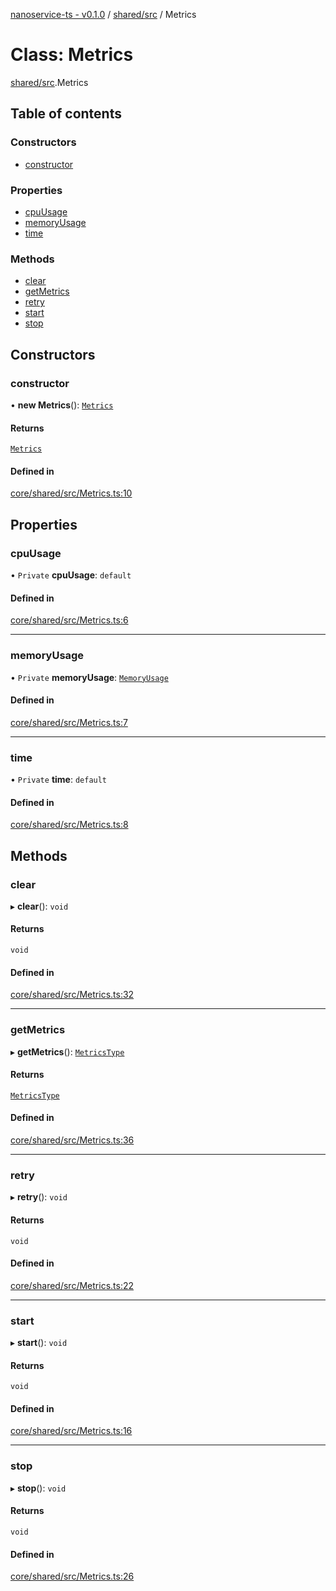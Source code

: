 [nanoservice-ts - v0.1.0](../README.md) / [shared/src](../modules/shared_src.md) / Metrics

# Class: Metrics

[shared/src](../modules/shared_src.md).Metrics

## Table of contents

### Constructors

- [constructor](shared_src.Metrics.md#constructor)

### Properties

- [cpuUsage](shared_src.Metrics.md#cpuusage)
- [memoryUsage](shared_src.Metrics.md#memoryusage)
- [time](shared_src.Metrics.md#time)

### Methods

- [clear](shared_src.Metrics.md#clear)
- [getMetrics](shared_src.Metrics.md#getmetrics)
- [retry](shared_src.Metrics.md#retry)
- [start](shared_src.Metrics.md#start)
- [stop](shared_src.Metrics.md#stop)

## Constructors

### constructor

• **new Metrics**(): [`Metrics`](shared_src.Metrics.md)

#### Returns

[`Metrics`](shared_src.Metrics.md)

#### Defined in

[core/shared/src/Metrics.ts:10](https://github.com/deskree-inc/nanoservice-ts/blob/7f88d40/core/shared/src/Metrics.ts#L10)

## Properties

### cpuUsage

• `Private` **cpuUsage**: `default`

#### Defined in

[core/shared/src/Metrics.ts:6](https://github.com/deskree-inc/nanoservice-ts/blob/7f88d40/core/shared/src/Metrics.ts#L6)

___

### memoryUsage

• `Private` **memoryUsage**: [`MemoryUsage`](shared_src.MemoryUsage.md)

#### Defined in

[core/shared/src/Metrics.ts:7](https://github.com/deskree-inc/nanoservice-ts/blob/7f88d40/core/shared/src/Metrics.ts#L7)

___

### time

• `Private` **time**: `default`

#### Defined in

[core/shared/src/Metrics.ts:8](https://github.com/deskree-inc/nanoservice-ts/blob/7f88d40/core/shared/src/Metrics.ts#L8)

## Methods

### clear

▸ **clear**(): `void`

#### Returns

`void`

#### Defined in

[core/shared/src/Metrics.ts:32](https://github.com/deskree-inc/nanoservice-ts/blob/7f88d40/core/shared/src/Metrics.ts#L32)

___

### getMetrics

▸ **getMetrics**(): [`MetricsType`](../modules/shared_src.md#metricstype)

#### Returns

[`MetricsType`](../modules/shared_src.md#metricstype)

#### Defined in

[core/shared/src/Metrics.ts:36](https://github.com/deskree-inc/nanoservice-ts/blob/7f88d40/core/shared/src/Metrics.ts#L36)

___

### retry

▸ **retry**(): `void`

#### Returns

`void`

#### Defined in

[core/shared/src/Metrics.ts:22](https://github.com/deskree-inc/nanoservice-ts/blob/7f88d40/core/shared/src/Metrics.ts#L22)

___

### start

▸ **start**(): `void`

#### Returns

`void`

#### Defined in

[core/shared/src/Metrics.ts:16](https://github.com/deskree-inc/nanoservice-ts/blob/7f88d40/core/shared/src/Metrics.ts#L16)

___

### stop

▸ **stop**(): `void`

#### Returns

`void`

#### Defined in

[core/shared/src/Metrics.ts:26](https://github.com/deskree-inc/nanoservice-ts/blob/7f88d40/core/shared/src/Metrics.ts#L26)

